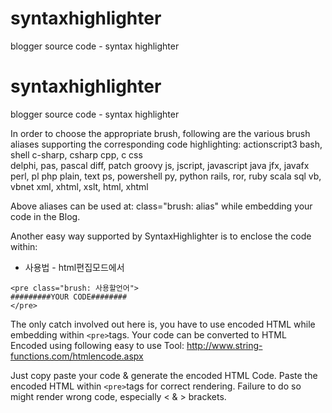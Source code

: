 # syntaxhighlighter
blogger source code - syntax highlighter
# syntaxhighlighter
blogger source code - syntax highlighter


In order to choose the appropriate brush, following are the various brush aliases supporting the corresponding code highlighting:
actionscript3
bash, shell
c-sharp, csharp
cpp, c
css     
delphi, pas, pascal
diff, patch
groovy 
js, jscript, javascript
java
jfx, javafx
perl, pl
php 
plain, text
ps, powershell 
py, python
rails, ror, ruby
scala
sql
vb, vbnet
xml, xhtml, xslt, html, xhtml 

Above aliases can be used at: class="brush: alias" while embedding your code in the Blog.

Another easy way supported by SyntaxHighlighter is to enclose the code within:


* 사용법 - html편집모드에서
```
<pre class="brush: 사용할언어">
#########YOUR CODE########
</pre>
```


The only catch involved out here is, you have to use encoded HTML while embedding within `<pre>`tags.
Your code can be converted to HTML Encoded using following easy to use Tool:
http://www.string-functions.com/htmlencode.aspx

Just copy paste your code & generate the encoded HTML Code. Paste the encoded HTML within `<pre>`tags for correct rendering. Failure to do so might render wrong code, especially < & > brackets.
